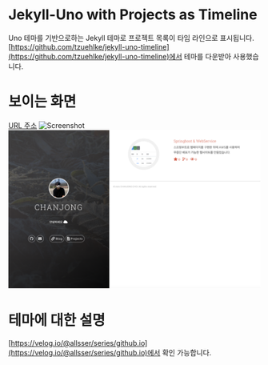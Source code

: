 # Jekyll-Uno with Projects as Timeline
Uno 테마를 기반으로하는 Jekyll 테마로 프로젝트 목록이 타임 라인으로 표시됩니다.
[https://github.com/tzuehlke/jekyll-uno-timeline](https://github.com/tzuehlke/jekyll-uno-timeline)에서 테마를 다운받아 사용했습니다.

# 보이는 화면
[URL 주소](https://allsser.github.io)
![Screenshot](1.png)
![Screenshot](2.png)

# 테마에 대한 설명
[https://velog.io/@allsser/series/github.io](https://velog.io/@allsser/series/github.io)에서 확인 가능합니다.
